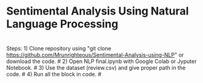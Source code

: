 # Sentimental Analysis Using Natural Language Processing 
#
#
#
#
#

Steps:
	 1) Clone repository using "git clone https://github.com/Mrunrighteous/Sentimental-Analysis-using-NLP" or download the code. #
	 2) Open NLP final.ipynb with Google Colab or Jyputer Notebook. #
	 3) Use the dataset (review.csv) and give proper path in the code. #
	 4) Run all the block in code. #